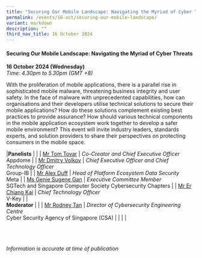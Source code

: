 ```yaml
---
title: "Securing Our Mobile Landscape: Navigating the Myriad of Cyber Threats"
permalink: /events/16-oct/securing-our-mobile-landscape/
variant: markdown
description: ""
third_nav_title: 16 October 2024
---
```

#### **Securing Our Mobile Landscape: Navigating the Myriad of Cyber Threats**

**16 October 2024 (Wednesday)**  
*Time: 4.30pm to 5.30pm (GMT +8)*

With the proliferation of mobile applications, there is a parallel rise in sophisticated mobile malware, threatening business integrity and user safety. In the face of malware with unprecedented capabilities, how can organisations and their developers utilise technical solutions to secure their mobile applications? How do these solutions complement existing best practices to provide assurance? How should various technical components in the mobile application ecosystem work together to develop a safer mobile environment? This event will invite industry leaders, standards experts, and solution providers to share their perspectives on protecting consumers in the mobile space.

|**Panelists**          |                                                              |
| [Mr Tom Tovar](/speakers/mr-tom-tovar/)  | *Co-Creator and Chief Executive Officer*<br>Appdome           |
| [Mr Dmitry Volkov](/speakers/mr-dmitry-volkov/)  | *Chief Executive Officer and Chief Technology Officer* <br>Group-IB     |
| [Mr Alex Duff](/speakers/mr-alex-duff/)  | *Head of Platform Ecosystem Data Security*<br>Meta           |
| [Ms Genie Sugene Gan](/speakers/ms-genie-sugene-gan/)  | *Executive Committee Member*<br>SGTech and Singapore Computer Society Cybersecurity Chapters           |
| [Mr Er Chiang Kai](/speakers/mr-er-chiang-kai/)  | *Chief Technology Officer*<br>V-Key           |
|<br> **Moderator**          |                                                           |
| [Mr Rodney Tan](/speakers/mr-rodney-tan/)  | *Director of Cybersecurity Engineering Centre*<br>Cyber Security Agency of Singapore (CSA)                |
| | |

<br><br><br>
*Information is accurate at time of publication*